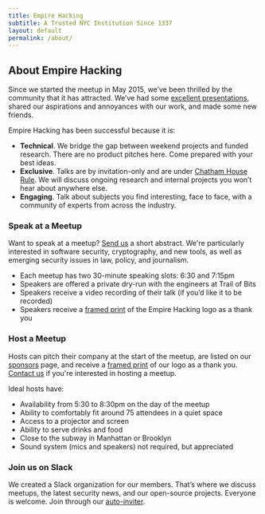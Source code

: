 ```yaml
---
title: Empire Hacking
subtitle: A Trusted NYC Institution Since 1337
layout: default
permalink: /about/
---
```


## About Empire Hacking

Since we started the meetup in May 2015, we’ve been thrilled by the community that it has attracted. We’ve had some [excellent presentations](/archive/), shared our aspirations and annoyances with our work, and made some new friends.

Empire Hacking has been successful because it is:

* **Technical**. We bridge the gap between weekend projects and funded research. There are no product pitches here. Come prepared with your best ideas.
* **Exclusive**. Talks are by invitation-only and are under [Chatham House Rule](https://www.chathamhouse.org/about/chatham-house-rule). We will discuss ongoing research and internal projects you won’t hear about anywhere else.
* **Engaging**. Talk about subjects you find interesting, face to face, with a community of experts from across the industry.

### Speak at a Meetup

Want to speak at a meetup? [Send us](mailto:empirehacking@trailofbits.com) a short abstract. We're particularly interested in software security, cryptography, and new tools, as well as emerging security issues in law, policy, and journalism.

* Each meetup has two 30-minute speaking slots: 6:30 and 7:15pm
* Speakers are offered a private dry-run with the engineers at Trail of Bits
* Speakers receive a video recording of their talk (if you’d like it to be recorded)
* Speakers receive a [framed print](https://www.instagram.com/p/BIaUEJ5Alij/) of the Empire Hacking logo as a thank you

### Host a Meetup

Hosts can pitch their company at the start of the meetup, are listed on our [sponsors](https://www.meetup.com/Empire-Hacking/sponsors/) page, and receive a [framed print](https://www.instagram.com/p/BIaUEJ5Alij/) of our logo as a thank you. [Contact us](mailto:empirehacking@trailofbits.com) if you're interested in hosting a meetup.

Ideal hosts have:

* Availability from 5:30 to 8:30pm on the day of the meetup
* Ability to comfortably fit around 75 attendees in a quiet space
* Access to a projector and screen
* Ability to serve drinks and food
* Close to the subway in Manhattan or Brooklyn
* Sound system (mics and speakers) not required, but appreciated

### Join us on Slack

We created a Slack organization for our members. That’s where we discuss meetups, the latest security news, and our open-source projects. Everyone is welcome. Join through our [auto-inviter](https://empireslacking.herokuapp.com).
